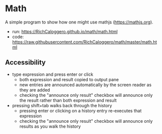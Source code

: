 # Math

A simple program to show how one might use mathjs (https://mathjs.org).

- run: https://RichCaloggero.github.io/math/math.html
- code: https://raw.githubusercontent.com/RichCaloggero/math/master/math.html

## Accessibility

- type expression and press enter or click
	+ both expression and result copied to output pane
	+ new entries are announced automatically by the screen reader as they are added
	+ checking the "announce only result" checkbox will announce only the result rather than both expression and result
- pressing shift+tab walks back through the history
	+ pressing enter or clicking on a history entry re-executes that expression
	+ checking the "announce only result" checkbox will announce only results as you walk the history

